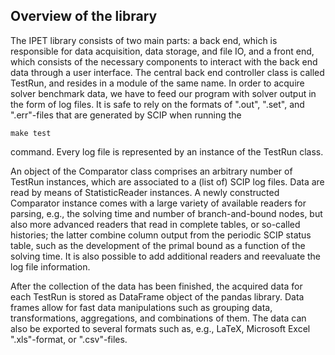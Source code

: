 Overview of the library
-----------------------

The IPET library consists of two main parts: a back end, which is responsible
for data acquisition, data storage, and file IO, and a front end, which
consists of the necessary components to interact with the back end data
through a user interface.
The central back end controller class is called
TestRun, and resides in a module of the same name.
In order to acquire solver benchmark data, we have to feed our program
with solver output in the form of log files.
It is safe to rely on the formats of ".out", ".set", and ".err"-files that are generated by SCIP
when running the

    make test

command.
Every log file is represented by an instance of the TestRun class.

An object
of the Comparator class comprises an arbitrary number of TestRun
instances, which are associated to a (list of) SCIP log files. Data are
read by means of StatisticReader instances. A newly constructed
Comparator instance comes with a large variety of available readers for
parsing, e.g., the solving time and number of branch-and-bound nodes, but also
more advanced readers that read in complete tables, or so-called histories;
the latter combine column output from the periodic SCIP status table, such
as the development of the primal bound as a function of the solving time. It is also
possible to add additional readers and reevaluate the log file information.

After the collection of the data has been finished, the
acquired data for each TestRun is stored as DataFrame object
of the pandas library.
Data frames allow for fast data manipulations such as grouping data, transformations,
aggregations, and combinations of them. The data can also be exported to several
formats such as, e.g., LaTeX, Microsoft Excel ".xls"-format, or ".csv"-files.